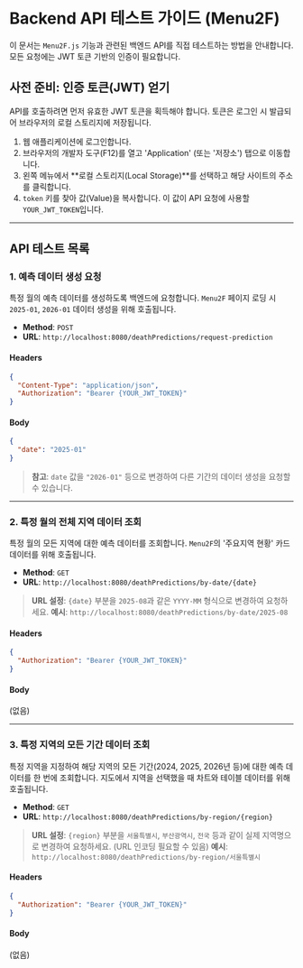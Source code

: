 # Backend API 테스트 가이드 (Menu2F)

이 문서는 `Menu2F.js` 기능과 관련된 백엔드 API를 직접 테스트하는 방법을 안내합니다. 모든 요청에는 JWT 토큰 기반의 인증이 필요합니다.

## 사전 준비: 인증 토큰(JWT) 얻기

API를 호출하려면 먼저 유효한 JWT 토큰을 획득해야 합니다. 토큰은 로그인 시 발급되어 브라우저의 로컬 스토리지에 저장됩니다.

1.  웹 애플리케이션에 로그인합니다.
2.  브라우저의 개발자 도구(F12)를 열고 'Application' (또는 '저장소') 탭으로 이동합니다.
3.  왼쪽 메뉴에서 **로컬 스토리지(Local Storage)**를 선택하고 해당 사이트의 주소를 클릭합니다.
4.  `token` 키를 찾아 값(Value)을 복사합니다. 이 값이 API 요청에 사용할 `YOUR_JWT_TOKEN`입니다.

---

## API 테스트 목록

### 1. 예측 데이터 생성 요청

특정 월의 예측 데이터를 생성하도록 백엔드에 요청합니다. `Menu2F` 페이지 로딩 시 `2025-01`, `2026-01` 데이터 생성을 위해 호출됩니다.

-   **Method**: `POST`
-   **URL**: `http://localhost:8080/deathPredictions/request-prediction`

#### Headers

```json
{
  "Content-Type": "application/json",
  "Authorization": "Bearer {YOUR_JWT_TOKEN}"
}
```

#### Body

```json
{
  "date": "2025-01"
}
```

> **참고**: `date` 값을 `"2026-01"` 등으로 변경하여 다른 기간의 데이터 생성을 요청할 수 있습니다.

---

### 2. 특정 월의 전체 지역 데이터 조회

특정 월의 모든 지역에 대한 예측 데이터를 조회합니다. `Menu2F`의 '주요지역 현황' 카드 데이터를 위해 호출됩니다.

-   **Method**: `GET`
-   **URL**: `http://localhost:8080/deathPredictions/by-date/{date}`

> **URL 설정**: `{date}` 부분을 `2025-08`과 같은 `YYYY-MM` 형식으로 변경하여 요청하세요.
> **예시**: `http://localhost:8080/deathPredictions/by-date/2025-08`

#### Headers

```json
{
  "Authorization": "Bearer {YOUR_JWT_TOKEN}"
}
```

#### Body

(없음)

---

### 3. 특정 지역의 모든 기간 데이터 조회

특정 지역을 지정하여 해당 지역의 모든 기간(2024, 2025, 2026년 등)에 대한 예측 데이터를 한 번에 조회합니다. 지도에서 지역을 선택했을 때 차트와 테이블 데이터를 위해 호출됩니다.

-   **Method**: `GET`
-   **URL**: `http://localhost:8080/deathPredictions/by-region/{region}`

> **URL 설정**: `{region}` 부분을 `서울특별시`, `부산광역시`, `전국` 등과 같이 실제 지역명으로 변경하여 요청하세요. (URL 인코딩 필요할 수 있음)
> **예시**: `http://localhost:8080/deathPredictions/by-region/서울특별시`

#### Headers

```json
{
  "Authorization": "Bearer {YOUR_JWT_TOKEN}"
}
```

#### Body

(없음)
